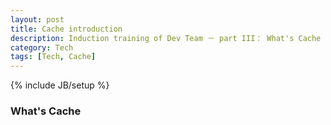 ```yaml
---
layout: post
title: Cache introduction
description: Induction training of Dev Team － part III： What's Cache 
category: Tech
tags: [Tech, Cache]
---
```

{% include JB/setup %}

### What's Cache


